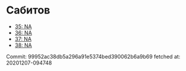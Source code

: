 # Сабитов
- [35: NA](35.md)
- [36: NA](36.md)
- [37: NA](37.md)
- [38: NA](38.md)

Commit: 99952ac38db5a296a91e5374bed390062b6a9b69
 fetched at: 20201207-094748
